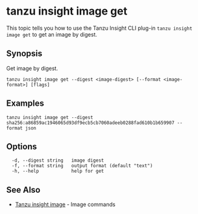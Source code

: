 # tanzu insight image get

This topic tells you how to use the Tanzu Insight CLI plug-in 
`tanzu insight image get` to get an image by digest.

## <a id='synopsis'></a>Synopsis

Get image by digest.

```console
tanzu insight image get --digest <image-digest> [--format <image-format>] [flags]
```

## <a id='examples'></a>Examples

```console
tanzu insight image get --digest sha256:a86859ac1946065d93df9ecb5cb7060adeeb0288fad610b1b659907 --format json
```

## <a id='options'></a>Options

```console
  -d, --digest string   image digest
  -f, --format string   output format (default "text")
  -h, --help            help for get
```

## <a id='see-also'></a>See Also

* [Tanzu insight image](insight-image.md)	 - Image commands
